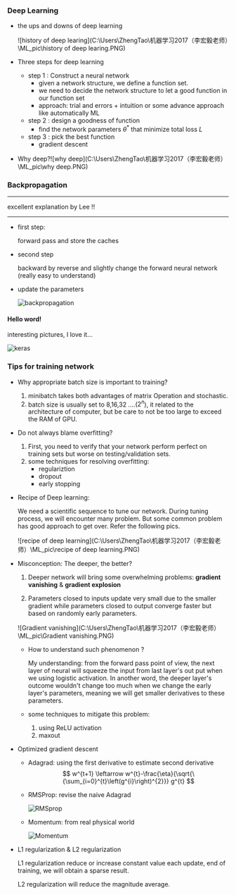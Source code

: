 ### Deep Learning

* the  ups and downs of deep learning

  ![history of deep learing](C:\Users\ZhengTao\机器学习2017（李宏毅老师）\ML_pic\history of deep learing.PNG)

* Three steps for deep learning
  * step 1 : Construct a neural network
    * given a network structure, we define a function set.
    * we need to decide the network structure to let a good function in our function set 
    * approach: trial and errors + intuition or some advance approach like automatically ML
  * step 2 : design a goodness of function
    * find  the network parameters $\theta^*$ that minimize total loss $L$
  * step 3 : pick the best function 
    * gradient descent

* Why deep?![why deep](C:\Users\ZhengTao\机器学习2017（李宏毅老师）\ML_pic\why deep.PNG)

### Backpropagation

____

excellent explanation by Lee !!

____

* first step:

  forward pass and store the caches

* second step

  backward by reverse and slightly change the forward neural network (really easy to understand)

* update the parameters

  ![backpropagation](C:\Users\ZhengTao\机器学习2017（李宏毅老师）\ML_pic\backpropagation.PNG)

####    Hello word!

interesting pictures, I love it...

![keras](C:\Users\ZhengTao\机器学习2017（李宏毅老师）\ML_pic\keras.PNG)



### Tips for training network

* Why appropriate batch size is  important to training?

  1.  minibatch takes both advantages of  matrix Operation and stochastic.
  2. batch size is usually set to 8,16,32 ....($2^n$), it related to the architecture of computer, but be care to not be too large to exceed the RAM of GPU.

* Do not always blame overfitting?

  1.   First, you need to verify that your network perform perfect on training sets but worse on testing/validation sets.
  2. some techniques for resolving overfitting:
     * regulariztion
     * dropout
     * early stopping

* Recipe of Deep learning:

  We need a scientific sequence to tune our network. During tuning process, we will encounter many problem. But some common problem has good approach to get over. Refer the following pics.

  ![recipe of deep learning](C:\Users\ZhengTao\机器学习2017（李宏毅老师）\ML_pic\recipe of deep learning.PNG)

* Misconception: The deeper, the better?

  1. Deeper network will bring some overwhelming problems:  **gradient vanishing** & **gradient explosion**

  2.  Parameters closed to inputs update very small due to the smaller gradient while parameters closed to output converge faster but based on randomly early parameters.

     ![Gradient vanishing](C:\Users\ZhengTao\机器学习2017（李宏毅老师）\ML_pic\Gradient vanishing.PNG)

     * How to understand such phenomenon ?

       My understanding: from the forward pass point of view, the next layer of neural will squeeze the input from last layer's out put when we using logistic activation. In another word, the deeper layer's outcome wouldn't change too much when we change the early layer's parameters, meaning we will get smaller derivatives to these parameters.

     * some techniques to mitigate this problem:
       1.  using ReLU activation
       2.  maxout

* Optimized gradient descent

  * Adagrad: using the first derivative to estimate second derivative
    $$
    w^{t+1} \leftarrow w^{t}-\frac{\eta}{\sqrt{\{\sum_{i=0}^{t}\left(g^{i}\right)^{2}}} g^{t}
    $$
    

  * RMSProp: revise the naive Adagrad

    ![RMSprop](C:\Users\ZhengTao\机器学习2017（李宏毅老师）\ML_pic\RMSprop.PNG)

  * Momentum: from real physical world

    ![Momentum](C:\Users\ZhengTao\机器学习2017（李宏毅老师）\ML_pic\Momentum.PNG)

* L1 regularization & L2 regularization

  L1 regularization reduce or increase constant value each update, end of training, we will obtain a sparse result.

  L2 regularization will reduce the magnitude average.

